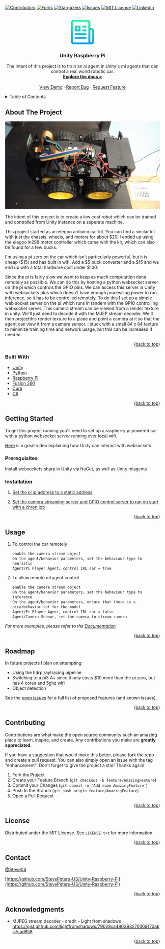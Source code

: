  <div id="top"></div>
<!--
*** Thanks for checking out the Best-README-Template. If you have a suggestion
*** that would make this better, please fork the repo and create a pull request
*** or simply open an issue with the tag "enhancement".
*** Don't forget to give the project a star!
*** Thanks again! Now go create something AMAZING! :D
-->



<!-- PROJECT SHIELDS -->
<!--
*** I'm using markdown "reference style" links for readability.
*** Reference links are enclosed in brackets [ ] instead of parentheses ( ).
*** See the bottom of this document for the declaration of the reference variables
*** for contributors-url, forks-url, etc. This is an optional, concise syntax you may use.
*** https://www.markdownguide.org/basic-syntax/#reference-style-links
-->
[![Contributors][contributors-shield]][contributors-url]
[![Forks][forks-shield]][forks-url]
[![Stargazers][stars-shield]][stars-url]
[![Issues][issues-shield]][issues-url]
[![MIT License][license-shield]][license-url]
[![LinkedIn][linkedin-shield]][linkedin-url]



<!-- PROJECT LOGO -->
<br />
<div align="center">
  <a href="https://github.com/StevePeters-US/Unity-Raspberry-Pi">
    <img src="images/logo.png" alt="Logo" width="80" height="80">
  </a>

<h3 align="center">Unity Raspberry Pi</h3>

  <p align="center">
    The intent of this project is to train an ai agent in Unity's ml agents that can control a real world robotic car.
    <br />
    <a href="https://github.com/StevePeters-US/Unity-Raspberry-Pi"><strong>Explore the docs »</strong></a>
    <br />
    <br />
    <a href="https://github.com/StevePeters-US/Unity-Raspberry-Pi">View Demo</a>
    ·
    <a href="https://github.com/StevePeters-US/Unity-Raspberry-Pi/issues">Report Bug</a>
    ·
    <a href="https://github.com/StevePeters-US/Unity-Raspberry-Pi/issues">Request Feature</a>
  </p>
</div>



<!-- TABLE OF CONTENTS -->
<details>
  <summary>Table of Contents</summary>
  <ol>
    <li>
      <a href="#about-the-project">About The Project</a>
      <ul>
        <li><a href="#built-with">Built With</a></li>
      </ul>
    </li>
    <li>
      <a href="#getting-started">Getting Started</a>
      <ul>
        <li><a href="#prerequisites">Prerequisites</a></li>
        <li><a href="#installation">Installation</a></li>
      </ul>
    </li>
    <li><a href="#usage">Usage</a></li>
    <li><a href="#roadmap">Roadmap</a></li>
    <li><a href="#contributing">Contributing</a></li>
    <li><a href="#license">License</a></li>
    <li><a href="#contact">Contact</a></li>
    <li><a href="#acknowledgments">Acknowledgments</a></li>
  </ol>
</details>



<!-- ABOUT THE PROJECT -->
## About The Project

[![Product Name Screen Shot][product-screenshot]](https://example.com)

The intent of this project is to create a low cost robot which can be trained and controlled from Unity instance on a seperate machine.

This project started as an elegoo ardiuino car kit. You can find a similar kit with just the chassis, wheels, and motors for about $20. I ended up using the elegoo ln298 motor controller which came with the kit, which can also be found for a few bucks.

I'm using a pi zero on the car which isn't particularly powerful, but it is cheap ($15) and has built in wifi. Add a $5 buck converter and a $15 and we end up with a total hardware cost under $100.

Since the pi is fairly slow we want to keep as much computation done remotely as possible. We can do this by hosting a python websocket server on the pi which controls the GPIO pins. We can access this server in Unity with websockets plus
which doesn't have enough processing power to run inference, so it has to be controlled remotely. To do this I set up a simple web socket server on the pi which runs in tandem with the GPIO controlling websocket server. This camera stream can be viewed
from a render texture in unity. We'll just need to decode it with the MJEP stream decoder. We'll then projectthis render texture to a plane and point a camera at it so that the agent can view it from a camera sensor. I stuck with a small 84 x 84
texture to minimize training time and network usage, but this can be increased if needed.

<p align="right">(<a href="#top">back to top</a>)</p>

### Built With

* [Unity](https://unity.com/)
* [Python](https://www.python.org/)
* [Raspberry Pi](https://www.raspberrypi.org/)
* [Fusion 360](https://www.autodesk.com/products/fusion-360/overview)
* [Cura](https://ultimaker.com/software/ultimaker-cura)
* [C#](https://docs.microsoft.com/en-us/dotnet/csharp/)

<p align="right">(<a href="#top">back to top</a>)</p>



<!-- GETTING STARTED -->
## Getting Started

To get this project running you'll need to set up a raspberry pi powered car with a python websocket server running over local wifi.

[Here](https://www.youtube.com/watch?v=13HnJPstnDM) is a great video explaining how Unity can interact with websockets

### Prerequisites

Install websockets sharp in Unity via NuGet, as well as Unity mlagents

### Installation

1. [Set the pi ip address to a static address](https://howchoo.com/pi/configure-static-ip-address-raspberry-pi#:~:text=How%20to%20Configure%20a%20Static%20IP%20Address%20on,...%205%20Test%20the%20static%20IP%20address.%20)

2. [Set the camera streaming server and GPIO control server to run on start with a chron job](https://www.bc-robotics.com/tutorials/setting-cron-job-raspberry-pi/)

<p align="right">(<a href="#top">back to top</a>)</p>

<!-- USAGE EXAMPLES -->
## Usage

1. To control the car remotely
   ```
   enable the camera stream object
   On the agent/behavior parameters, set the behaviour type to heuristic
   Agent/Pi Player Agent, control IRL car = true
   ```
2. To allow remote ml agent control
   ```
   enable the camera stream object
   On the agent/behavior parameters, set the behaviour type to inference
   On the agent/behavior parameters, ensure that there is a picarbehavior set for the model
   Agent/Pi Player Agent, control IRL car = false
   Agent/Camera Sensor, set the camera to stream camera
   ```
_For more examples, please refer to the [Documentation](https://example.com)_

<p align="right">(<a href="#top">back to top</a>)</p>



<!-- ROADMAP -->
## Roadmap
In future projects I plan on attempting:
- Using the hdrp raytracing pipeline
- Switching to a pi3 A+ since it only costs $10 more than the pi zero, but has 4 cores and 5ghz wifi
- Object detection

See the [open issues](https://github.com/StevePeters-US/Unity-Raspberry-Pi/issues) for a full list of proposed features (and known issues).

<p align="right">(<a href="#top">back to top</a>)</p>



<!-- CONTRIBUTING -->
## Contributing

Contributions are what make the open source community such an amazing place to learn, inspire, and create. Any contributions you make are **greatly appreciated**.

If you have a suggestion that would make this better, please fork the repo and create a pull request. You can also simply open an issue with the tag "enhancement".
Don't forget to give the project a star! Thanks again!

1. Fork the Project
2. Create your Feature Branch (`git checkout -b feature/AmazingFeature`)
3. Commit your Changes (`git commit -m 'Add some AmazingFeature'`)
4. Push to the Branch (`git push origin feature/AmazingFeature`)
5. Open a Pull Request

<p align="right">(<a href="#top">back to top</a>)</p>



<!-- LICENSE -->
## License

Distributed under the MIT License. See `LICENSE.txt` for more information.

<p align="right">(<a href="#top">back to top</a>)</p>



<!-- CONTACT -->
## Contact

[@Steve04](https://twitter.com/@Steve04)

[https://github.com/StevePeters-US/Unity-Raspberry-Pi](https://github.com/StevePeters-US/Unity-Raspberry-Pi)

<p align="right">(<a href="#top">back to top</a>)</p>



<!-- ACKNOWLEDGMENTS -->
## Acknowledgments

*  MJPEG stream decoder - credit - Light from shadows https://gist.github.com/lightfromshadows/79029ca480393270009173abc7cad858

<p align="right">(<a href="#top">back to top</a>)</p>



<!-- MARKDOWN LINKS & IMAGES -->
<!-- https://www.markdownguide.org/basic-syntax/#reference-style-links -->
[contributors-shield]: https://img.shields.io/github/contributors/StevePeters-US/Unity-Raspberry-Pi.svg?style=for-the-badge
[contributors-url]: https://github.com/StevePeters-US/Unity-Raspberry-Pi/graphs/contributors
[forks-shield]: https://img.shields.io/github/forks/StevePeters-US/Unity-Raspberry-Pi.svg?style=for-the-badge
[forks-url]: https://github.com/StevePeters-US/Unity-Raspberry-Pi/network/members
[stars-shield]: https://img.shields.io/github/stars/StevePeters-US/Unity-Raspberry-Pi.svg?style=for-the-badge
[stars-url]: https://github.com/StevePeters-US/Unity-Raspberry-Pi/stargazers
[issues-shield]: https://img.shields.io/github/issues/StevePeters-US/Unity-Raspberry-Pi.svg?style=for-the-badge
[issues-url]: https://github.com/StevePeters-US/Unity-Raspberry-Pi/issues
[license-shield]: https://img.shields.io/github/license/StevePeters-US/Unity-Raspberry-Pi.svg?style=for-the-badge
[license-url]: https://github.com/StevePeters-US/Unity-Raspberry-Pi/blob/master/LICENSE.txt
[linkedin-shield]: https://img.shields.io/badge/-LinkedIn-black.svg?style=for-the-badge&logo=linkedin&colorB=555
[linkedin-url]: https://linkedin.com/in/stevempeters
[product-screenshot]: images/PiCar.jpg

 
